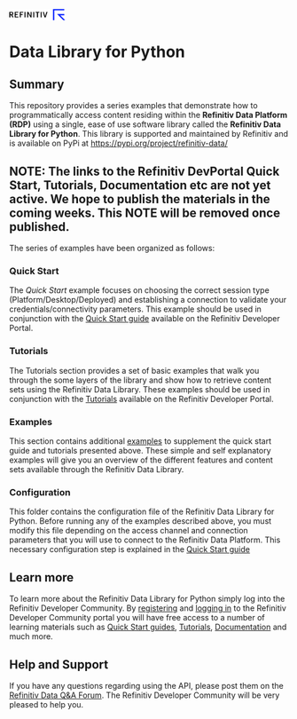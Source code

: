 <img src="files/refinitiv.png" width="20%" style="vertical-align: top;">

# Data Library for Python

## Summary

This repository provides a series examples that demonstrate how to programmatically access content residing within the **Refinitiv Data Platform (RDP)** using a single, ease of use software library called the **Refinitiv Data Library for Python**. This library is supported and maintained by Refinitiv and is available on PyPi at https://pypi.org/project/refinitiv-data/

## NOTE: The links to the Refinitiv DevPortal Quick Start, Tutorials, Documentation etc are not yet active. We hope to publish the materials in the coming weeks. This NOTE will be removed once published.

The series of examples have been organized as follows:

### **Quick Start**

The *Quick Start* example focuses on choosing the correct session type (Platform/Desktop/Deployed) and establishing a connection to validate your credentials/connectivity parameters. This example should be used in conjunction with the [Quick Start guide](https://developers.refinitiv.com/en/api-catalog/refinitiv-data-platform/refinitiv-data-library-for-python/quick-start) available on the Refinitiv Developer Portal.


### **Tutorials**

The Tutorials section provides a set of basic examples that walk you through the some layers of the library and show how to retrieve content sets using the Refinitiv Data Library. These examples should be used in conjunction with the [Tutorials](https://developers.refinitiv.com/en/api-catalog/refinitiv-data-platform/refinitiv-data-library-for-python/learning) available on the Refinitiv Developer Portal.


### **Examples**

This section contains additional [examples](./Examples/README.md) to supplement the quick start guide and tutorials presented above. These simple and self explanatory examples will give you an overview of the different features and content sets available through the Refinitiv Data Library. 

### **Configuration**

This folder contains the configuration file of the Refinitiv Data Library for Python. Before running any of the examples described above, you must modify this file depending on the access channel and connection parameters that you will use to connect to the Refinitiv Data Platform. This necessary configuration step is explained in the [Quick Start guide](https://developers.refinitiv.com/en/api-catalog/refinitiv-data-platform/refinitiv-data-library-for-python/quick-start) 

## Learn more

 To learn more about the Refinitiv Data Library for Python simply log into the Refinitiv Developer Community. By [registering](https://developers.refinitiv.com/iam/register) and [logging in](https://developers.refinitiv.com/content/devportal/en_us/initCookie.html) to the Refinitiv Developer Community portal you will have free access to a number of learning materials such as [Quick Start guides](https://developers.refinitiv.com/en/api-catalog/refinitiv-data-platform/refinitiv-data-library-for-python/quick-start), [Tutorials](https://developers.refinitiv.com/en/api-catalog/refinitiv-data-platform/refinitiv-data-library-for-python/learning), [Documentation](https://developers.refinitiv.com/en/api-catalog/refinitiv-data-platform/refinitiv-data-library-for-python/docs) and much more.

## Help and Support

If you have any questions regarding using the API, please post them on the [Refinitiv Data Q&A Forum](https://community.developers.refinitiv.com/spaces/321/index.html). The Refinitiv Developer Community will be very pleased to help you.

